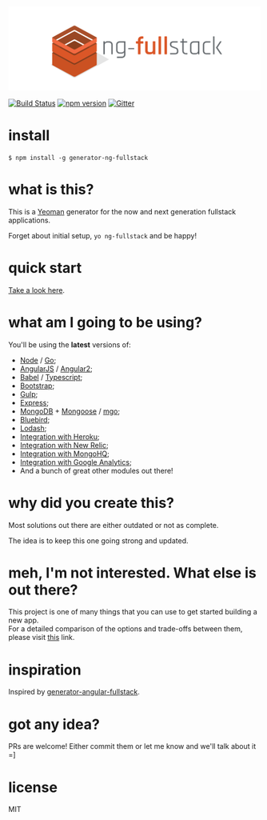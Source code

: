 ![abc](logo.png)


[![Build Status](https://secure.travis-ci.org/ericmdantas/generator-ng-fullstack.png?branch=master)](https://travis-ci.org/ericmdantas/generator-ng-fullstack)
[![npm version](https://badge.fury.io/js/generator-ng-fullstack.svg)](https://badge.fury.io/js/generator-ng-fullstack)
[![Gitter](https://badges.gitter.im/Join%20Chat.svg)](https://gitter.im/ericmdantas/generator-ng-fullstack?utm_source=badge&utm_medium=badge&utm_campaign=pr-badge)

# install

```shell
$ npm install -g generator-ng-fullstack
```

# what is this?

This is a [Yeoman](http://yeoman.io) generator for the now and next generation fullstack applications.

Forget about initial setup, ```yo ng-fullstack``` and be happy!


# quick start

[Take a look here](https://github.com/ericmdantas/generator-ng-fullstack/wiki#do-i-need-anything).

# what am I going to be using?

You'll be using the **latest** versions of:

- [Node](https://github.com/nodejs/node) / [Go](https://golang.org/);
- [AngularJS](https://github.com/angular/angular.js) / [Angular2](https://github.com/angular/angular);
- [Babel](https://github.com/babel/babel) / [Typescript](https://github.com/Microsoft/Typescript);
- [Bootstrap](https://github.com/twbs/bootstrap);
- [Gulp](https://github.com/gulpjs/gulp);
- [Express](https://github.com/strongloop/express);
- [MongoDB](https://github.com/mongodb/mongo) + [Mongoose](https://github.com/learnboost/mongoose) / [mgo](https://github.com/go-mgo/mgo);
- [Bluebird](https://github.com/petkaantonov/bluebird);
- [Lodash](https://github.com/lodash/lodash);
- [Integration with Heroku](https://www.heroku.com/);
- [Integration with New Relic](http://newrelic.com/);
- [Integration with MongoHQ](https://www.compose.io/);
- [Integration with Google Analytics](http://www.google.com/analytics/);
- And a bunch of great other modules out there!


# why did you create this?

Most solutions out there are either outdated or not as complete.

The idea is to keep this one going strong and updated.


# meh, I'm not interested. What else is out there?

This project is one of many things that you can use to get started building a new app.  
For a detailed comparison of the options and trade-offs between them, please visit [this](http://www.dancancro.com/comparison-of-angularjs-application-starters) link.


# inspiration

Inspired by [generator-angular-fullstack](https://github.com/DaftMonk/generator-angular-fullstack).


# got any idea?

PRs are welcome! Either commit them or let me know and we'll talk about it =]

# license

MIT
